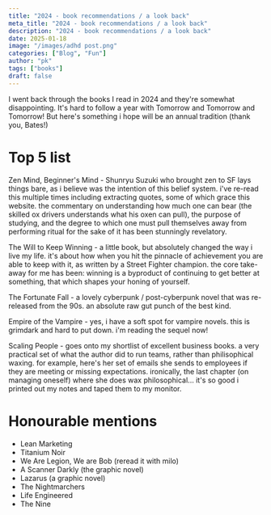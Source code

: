 ```yaml
---
title: "2024 - book recommendations / a look back"
meta_title: "2024 - book recommendations / a look back"
description: "2024 - book recommendations / a look back"
date: 2025-01-18
image: "/images/adhd post.png"
categories: ["Blog", "Fun"]
author: "pk"
tags: ["books"]
draft: false
---
```


I went back through the books I read in 2024 and they're somewhat disappointing. It's hard to follow a year with Tomorrow and Tomorrow and Tomorrow! But here's something i hope will be an annual tradition (thank you, Bates!) 

# Top 5 list
Zen Mind, Beginner's Mind - Shunryu Suzuki who brought zen to SF lays things bare, as i believe was the intention of this belief system. i've re-read this multiple times including extracting quotes, some of which grace this website. the commentary on understanding how much one can bear (the skilled ox drivers understands what his oxen can pull), the purpose of studying, and the degree to which one must pull themselves away from performing ritual for the sake of it has been stunningly revelatory. 

The Will to Keep Winning - a little book, but absolutely changed the way i live my life. it's about how when you hit the pinnacle of achievement you are able to keep with it, as written by a Street Fighter champion. the core take-away for me has been: winning is a byproduct of continuing to get better at something, that which shapes your honing of yourself. 

The Fortunate Fall - a lovely cyberpunk / post-cyberpunk novel that was re-released from the 90s. an absolute raw gut punch of the best kind.

Empire of the Vampire - yes, i have a soft spot for vampire novels. this is grimdark and hard to put down. i'm reading the sequel now!

Scaling People - goes onto my shortlist of excellent business books. a very practical set of what the author did to run teams, rather than philisophical waxing. for example, here's her set of emails she sends to employees if they are meeting or missing expectations. ironically, the last chapter (on managing oneself) where she does wax philosophical... it's so good i printed out my notes and taped them to my monitor.

# Honourable mentions
- Lean Marketing
- Titanium Noir
- We Are Legion, We are Bob (reread it with milo)
- A Scanner Darkly (the graphic novel)
- Lazarus (a graphic novel)
- The Nightmarchers
- Life Engineered
- The Nine
